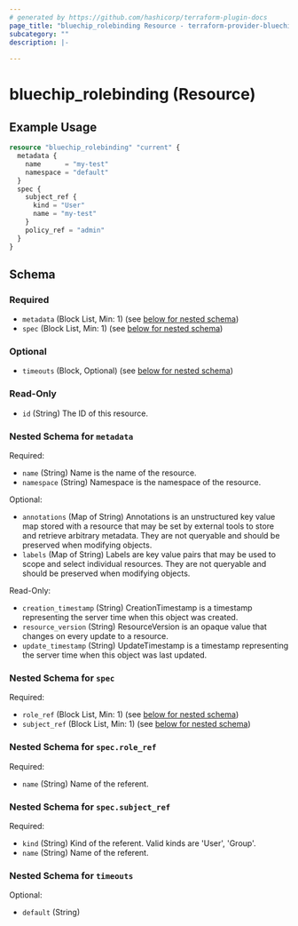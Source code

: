 ```yaml
---
# generated by https://github.com/hashicorp/terraform-plugin-docs
page_title: "bluechip_rolebinding Resource - terraform-provider-bluechip"
subcategory: ""
description: |-
  
---
```


# bluechip_rolebinding (Resource)



## Example Usage

```terraform
resource "bluechip_rolebinding" "current" {
  metadata {
    name      = "my-test"
    namespace = "default"
  }
  spec {
    subject_ref {
      kind = "User"
      name = "my-test"
    }
    policy_ref = "admin"
  }
}
```

<!-- schema generated by tfplugindocs -->
## Schema

### Required

- `metadata` (Block List, Min: 1) (see [below for nested schema](#nestedblock--metadata))
- `spec` (Block List, Min: 1) (see [below for nested schema](#nestedblock--spec))

### Optional

- `timeouts` (Block, Optional) (see [below for nested schema](#nestedblock--timeouts))

### Read-Only

- `id` (String) The ID of this resource.

<a id="nestedblock--metadata"></a>
### Nested Schema for `metadata`

Required:

- `name` (String) Name is the name of the resource.
- `namespace` (String) Namespace is the namespace of the resource.

Optional:

- `annotations` (Map of String) Annotations is an unstructured key value map stored with a resource that may be set by external tools to store and retrieve arbitrary metadata. They are not queryable and should be preserved when modifying objects.
- `labels` (Map of String) Labels are key value pairs that may be used to scope and select individual resources. They are not queryable and should be preserved when modifying objects.

Read-Only:

- `creation_timestamp` (String) CreationTimestamp is a timestamp representing the server time when this object was created.
- `resource_version` (String) ResourceVersion is an opaque value that changes on every update to a resource.
- `update_timestamp` (String) UpdateTimestamp is a timestamp representing the server time when this object was last updated.


<a id="nestedblock--spec"></a>
### Nested Schema for `spec`

Required:

- `role_ref` (Block List, Min: 1) (see [below for nested schema](#nestedblock--spec--role_ref))
- `subject_ref` (Block List, Min: 1) (see [below for nested schema](#nestedblock--spec--subject_ref))

<a id="nestedblock--spec--role_ref"></a>
### Nested Schema for `spec.role_ref`

Required:

- `name` (String) Name of the referent.


<a id="nestedblock--spec--subject_ref"></a>
### Nested Schema for `spec.subject_ref`

Required:

- `kind` (String) Kind of the referent. Valid kinds are 'User', 'Group'.
- `name` (String) Name of the referent.



<a id="nestedblock--timeouts"></a>
### Nested Schema for `timeouts`

Optional:

- `default` (String)
